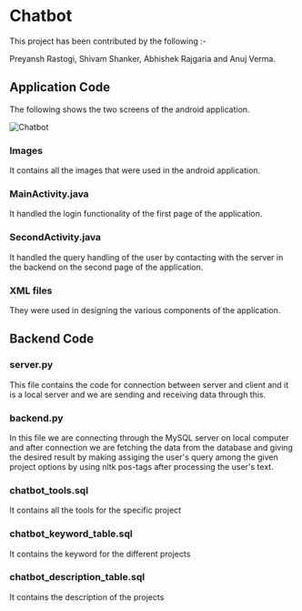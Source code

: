 # Chatbot

This project has been contributed by the following :-

Preyansh Rastogi, Shivam Shanker, Abhishek Rajgaria and Anuj Verma.

## Application Code

The following shows the two screens of the android application.

![Chatbot](https://user-images.githubusercontent.com/44090539/103181753-bb6cde80-48ca-11eb-9cae-6c9e227412a5.png)

### Images

It contains all the images that were used in the android application.

### MainActivity.java

It handled the login functionality of the first page of the application.

### SecondActivity.java

It handled the query handling of the user by contacting with the server in the 
backend on the second page of the application.

### XML files

They were used in designing the various components of the application.

## Backend Code

### server.py 
This file contains the code for connection between server and client
and it is a local server and we are sending and receiving data through this.

### backend.py
In this file we are connecting through the MySQL server on local computer 
and after connection we are fetching the data from the database and giving the 
desired result by making assiging the user's query among the given project options
by using nltk pos-tags after processing the user's text.

### chatbot_tools.sql
It contains all the tools for the specific project

### chatbot_keyword_table.sql
It contains the keyword for the different projects

### chatbot_description_table.sql
It contains the description of the projects
